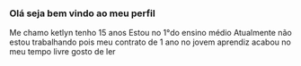 ### Olá seja bem vindo ao meu perfil 
Me chamo ketlyn tenho 15 anos 
Estou no 1°do ensino médio 
Atualmente não estou trabalhando pois meu contrato de 1 ano no jovem aprendiz acabou
no meu tempo livre gosto de ler

